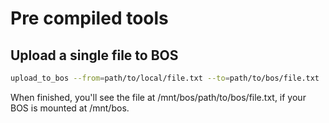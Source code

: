 # Pre compiled tools

## Upload a single file to BOS

```bash
upload_to_bos --from=path/to/local/file.txt --to=path/to/bos/file.txt
```

When finished, you'll see the file at /mnt/bos/path/to/bos/file.txt, if your BOS
is mounted at /mnt/bos.
